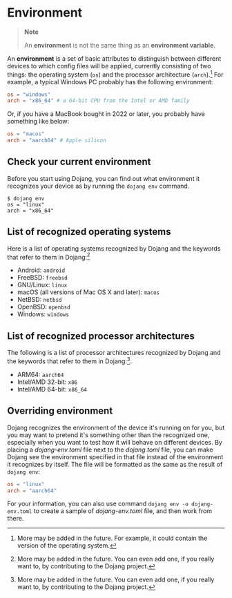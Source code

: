 Environment
===========

> **Note**  
>
> An **environment** is not the same thing as an **environment variable**.

An **environment** is a set of basic attributes to distinguish between
different devices to which config files will be applied,
currently consisting of two things: the operating system (`os`) and
the processor architecture (`arch`).[^1]  For example, a typical Windows PC
probably has the following environment:

~~~~ toml
os = "windows"
arch = "x86_64" # a 64-bit CPU from the Intel or AMD family
~~~~

Or, if you have a MacBook bought in 2022 or later, you probably have something
like below:

~~~~ toml
os = "macos"
arch = "aarch64" # Apple silicon
~~~~

[^1]: More may be added in the future.  For example, it could contain
      the version of the operating system.


Check your current environment
------------------------------

Before you start using Dojang, you can find out what environment it recognizes
your device as by running the `dojang env` command.

~~~~ console
$ dojang env
os = "linux"
arch = "x86_64"
~~~~


List of recognized operating systems
------------------------------------

Here is a list of operating systems recognized by Dojang and the keywords that
refer to them in Dojang:[^2]

 -  Android: `android`
 -  FreeBSD: `freebsd`
 -  GNU/Linux: `linux`
 -  macOS (all versions of Mac OS X and later): `macos`
 -  NetBSD: `netbsd`
 -  OpenBSD: `openbsd`
 -  Windows: `windows`

[^2]: More may be added in the future.  You can even add one, if you really
      want to, by contributing to the Dojang project.


List of recognized processor architectures
------------------------------------------

The following is a list of processor architectures recognized by Dojang and
the keywords that refer to them in Dojang:[^2].

- ARM64: `aarch64`
- Intel/AMD 32-bit: `x86`
- Intel/AMD 64-bit: `x86_64`


Overriding environment
----------------------

Dojang recognizes the environment of the device it's running on for you,
but you may want to pretend it's something other than the recognized one,
especially when you want to test how it will behave on different devices.
By placing a *dojang-env.toml* file next to the *dojang.toml* file, you can make
Dojang see the environment specified in that file instead of the environment it
recognizes by itself.  The file will be formatted as the same as the result
of `dojang env`:

~~~~ toml
os = "linux"
arch = "aarch64"
~~~~

For your information, you can also use command `dojang env -o dojang-env.toml`
to create a sample of *dojang-env.toml* file, and then work from there.
